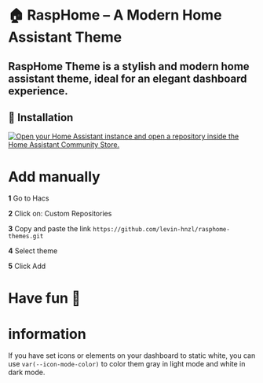 # 🏠 RaspHome – A Modern Home Assistant Theme

**RaspHome Theme** is a stylish and modern home assistant theme, ideal for an elegant dashboard experience.
---

## 🚀 Installation

[![Open your Home Assistant instance and open a repository inside the Home Assistant Community Store.](https://my.home-assistant.io/badges/hacs_repository.svg)](https://my.home-assistant.io/redirect/hacs_repository/?owner=levin-hnzl&repository=rasphome-themes&category=theme)

# Add manually

**1**
Go to Hacs

**2**
Click on: Custom Repositories

**3**
Copy and paste the link `https://github.com/levin-hnzl/rasphome-themes.git`

**4**
Select theme

**5**
Click Add

# Have fun 🥳


# information

If you have set icons or elements on your dashboard to static white, you can use `var(--icon-mode-color)` to color them gray in light mode and white in dark mode.